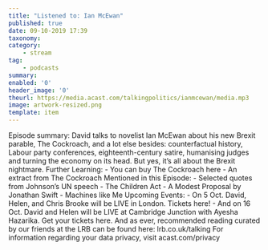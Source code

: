 ```yaml
---
title: "Listened to: Ian McEwan"
published: true
date: 09-10-2019 17:39
taxonomy:
category:
	- stream
tag:
	- podcasts
summary:
enabled: '0'
header_image: '0'
theurl: https://media.acast.com/talkingpolitics/ianmcewan/media.mp3
image: artwork-resized.png
template: item
---
```

 
Episode summary: David talks to novelist Ian McEwan about his new Brexit parable, The Cockroach, and a lot else besides: counterfactual history, Labour party conferences, eighteenth-century satire, humanising judges and turning the economy on its head. But yes, it’s all about the Brexit nightmare. Further Learning: - You can buy The Cockroach here - An extract from The Cockroach Mentioned in this Episode: - Selected quotes from Johnson’s UN speech - The Children Act - A Modest Proposal by Jonathan Swift - Machines like Me Upcoming Events: - On 5 Oct. David, Helen, and Chris Brooke will be LIVE in London. Tickets here! - And on 16 Oct. David and Helen will be LIVE at Cambridge Junction with Ayesha Hazarika. Get your tickets here. And as ever, recommended reading curated by our friends at the LRB can be found here: lrb.co.uk/talking For information regarding your data privacy, visit acast.com/privacy
